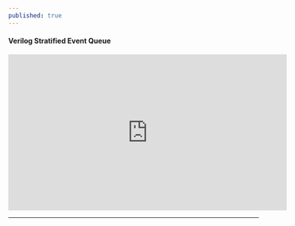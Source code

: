 ```yaml
---
published: true
---
```

#### Verilog Stratified Event Queue
<iframe width="560" height="315" src="https://www.youtube.com/embed/FExnMzqH_Wk" title="YouTube video player" frameborder="0" allow="accelerometer; autoplay; clipboard-write; encrypted-media; gyroscope; picture-in-picture" allowfullscreen></iframe>

-------------------------------------------------------------
